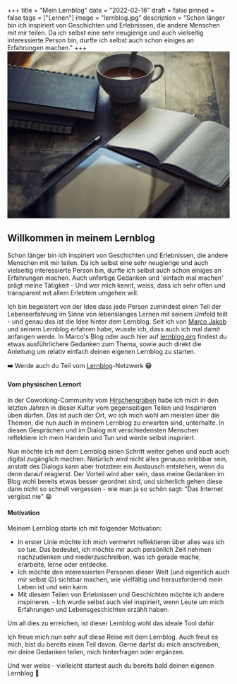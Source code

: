 +++
title = "Mein Lernblog"
date = "2022-02-16"
draft = false
pinned = false
tags = ["Lernen"]
image = "lernblog.jpg"
description = "Schon länger bin ich inspiriert von Geschichten und Erlebnissen, die andere Menschen mit mir teilen. Da ich selbst eine sehr neugierige und auch vielseitig interessierte Person bin, durfte ich selbst auch schon einiges an Erfahrungen machen."
+++
![](lernblog.jpg)

## Willkommen in meinem Lernblog

Schon länger bin ich inspiriert von Geschichten und Erlebnissen, die andere Menschen mit mir teilen. Da ich selbst eine sehr neugierige und auch vielseitig interessierte Person bin, durfte ich selbst auch schon einiges an Erfahrungen machen. Auch unfertige Gedanken und 'einfach mal machen' prägt meine Tätigkeit - Und wer mich kennt, weiss, dass ich sehr offen und transparent mit allem Erlebtem umgehen will.

Ich bin begeistert von der Idee dass jede Person zumindest einen Teil der Lebenserfahrung im Sinne von lebenslanges Lernen mit seinem Umfeld teilt - und genau das ist die Idee hinter dem Lernblog. Seit ich von [Marco Jakob](https://www.marcojakob.blog/ueber/) und seinem Lernblog erfahren habe, wusste ich, dass auch ich mal damit anfangen werde. In Marco's Blog oder auch hier auf [lernblog.org](https://www.lernblog.org/) findest du etwas ausführlichere Gedanken zum Thema, sowie auch direkt die Anleitung um relativ einfach deinen eigenen Lernblog zu starten. 

**➡️** Werde auch du Teil vom [Lernblog](https://www.lernblog.org)-Netzwerk **😃**

#### Vom physischen Lernort

In der Coworking-Community vom [Hirschengraben](https://www.hirschengraben.org) habe ich mich in den letzten Jahren in dieser Kultur vom gegenseitigen Teilen und Inspirieren üben dürfen. Das ist auch der Ort, wo ich mich wohl am meisten über die Themen, die nun auch in meinem Lernblog zu erwarten sind, unterhalte. In diesen Gesprächen und im Dialog mit verschiedensten Menschen reflektiere ich mein Handeln und Tun und werde selbst inspiriert.

Nun möchte ich mit dem Lernblog einen Schritt weiter gehen und euch auch digital zugänglich machen. Natürlich wird nicht alles genauso erlebbar sein, anstatt des Dialogs kann aber trotzdem ein Austausch entstehen, wenn du denn darauf reagierst. Der Vorteil wird aber sein, dass meine Gedanken im Blog wohl bereits etwas besser geordnet sind, und sicherlich gehen diese dann nicht so schnell vergessen - wie man ja so schön sagt: "Das Internet vergisst nie" 😁

#### Motivation

Meinem Lernblog starte ich mit folgender Motivation:

* In erster Linie möchte ich mich vermehrt reflektieren über alles was ich so tue. Das bedeutet, ich möchte mir auch persönlich Zeit nehmen nachzudenken und niederzuschreiben, was ich gerade mache, erarbeite, lerne oder entdecke.
* Ich möchte den interessierten Personen dieser Welt (und eigentlich auch mir selbst 😉) sichtbar machen, wie vielfältig und herausfordernd mein Leben ist und sein kann.
* Mit diesem Teilen von Erlebnissen und Geschichten möchte ich andere inspirieren. - Ich wurde selbst auch viel inspiriert, wenn Leute um mich Erfahrungen und Lebensgeschichten erzählt haben.

Um all dies zu erreichen, ist dieser Lernblog wohl das ideale Tool dafür.

Ich freue mich nun sehr auf diese Reise mit dem Lernblog. Auch freut es mich, bist du bereits einen Teil davon. Gerne darfst du mich anschreiben, mir deine Gedanken teilen, mich hinterfragen oder ergänzen.

Und wer weiss - vielleicht startest auch du bereits bald deinen eigenen Lernblog 🥳
